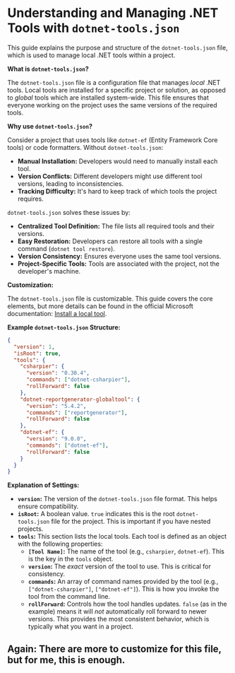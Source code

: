 # Understanding and Managing .NET Tools with `dotnet-tools.json`

This guide explains the purpose and structure of the `dotnet-tools.json` file, which is used to manage local .NET tools within a project.

**What is `dotnet-tools.json`?**

The `dotnet-tools.json` file is a configuration file that manages _local_ .NET tools. Local tools are installed for a specific project or solution, as opposed to _global_ tools which are installed system-wide. This file ensures that everyone working on the project uses the same versions of the required tools.

**Why use `dotnet-tools.json`?**

Consider a project that uses tools like `dotnet-ef` (Entity Framework Core tools) or code formatters. Without `dotnet-tools.json`:

- **Manual Installation:** Developers would need to manually install each tool.
- **Version Conflicts:** Different developers might use different tool versions, leading to inconsistencies.
- **Tracking Difficulty:** It's hard to keep track of which tools the project requires.

`dotnet-tools.json` solves these issues by:

- **Centralized Tool Definition:** The file lists all required tools and their versions.
- **Easy Restoration:** Developers can restore all tools with a single command (`dotnet tool restore`).
- **Version Consistency:** Ensures everyone uses the same tool versions.
- **Project-Specific Tools:** Tools are associated with the project, not the developer's machine.

**Customization:**

The `dotnet-tools.json` file is customizable. This guide covers the core elements, but more details can be found in the official Microsoft documentation: [Install a local tool](https://learn.microsoft.com/en-us/dotnet/core/tools/global-tools#install-a-local-tool).

**Example `dotnet-tools.json` Structure:**

```json
{
  "version": 1,
  "isRoot": true,
  "tools": {
    "csharpier": {
      "version": "0.30.4",
      "commands": ["dotnet-csharpier"],
      "rollForward": false
    },
    "dotnet-reportgenerator-globaltool": {
      "version": "5.4.2",
      "commands": ["reportgenerator"],
      "rollForward": false
    },
    "dotnet-ef": {
      "version": "9.0.0",
      "commands": ["dotnet-ef"],
      "rollForward": false
    }
  }
}
```

**Explanation of Settings:**

- **`version`:** The version of the `dotnet-tools.json` file format. This helps ensure compatibility.
- **`isRoot`:** A boolean value. `true` indicates this is the root `dotnet-tools.json` file for the project. This is important if you have nested projects.
- **`tools`:** This section lists the local tools. Each tool is defined as an object with the following properties:
  - **`[Tool Name]`:** The name of the tool (e.g., `csharpier`, `dotnet-ef`). This is the key in the `tools` object.
  - **`version`:** The _exact_ version of the tool to use. This is critical for consistency.
  - **`commands`:** An array of command names provided by the tool (e.g., `["dotnet-csharpier"]`, `["dotnet-ef"]`). This is how you invoke the tool from the command line.
  - **`rollForward`:** Controls how the tool handles updates. `false` (as in the example) means it will _not_ automatically roll forward to newer versions. This provides the most consistent behavior, which is typically what you want in a project.

## Again: There are more to customize for this file, but for me, this is enough.
